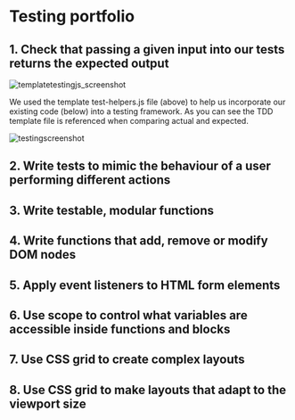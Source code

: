 # Testing portfolio

## 1. Check that passing a given input into our tests returns the expected output

![templatetestingjs_screenshot](https://user-images.githubusercontent.com/52511353/205371775-a2f7394c-1197-46ad-b3a2-32515f1b79ff.png)

We used the template test-helpers.js file (above) to help us incorporate our existing code (below) into a testing framework. As you can see the TDD template file is referenced when comparing actual and expected.

![testingscreenshot](https://user-images.githubusercontent.com/52511353/205373236-7eb4974c-6f3e-40d6-9945-25355a914377.png)

## 2. Write tests to mimic the behaviour of a user performing different actions

## 3. Write testable, modular functions

## 4. Write functions that add, remove or modify DOM nodes

## 5. Apply event listeners to HTML form elements

## 6. Use scope to control what variables are accessible inside functions and blocks

## 7. Use CSS grid to create complex layouts

## 8. Use CSS grid to make layouts that adapt to the viewport size

